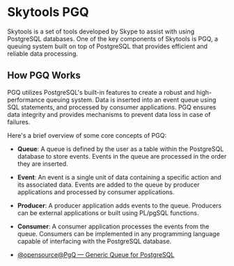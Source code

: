 # Skytools PGQ

Skytools is a set of tools developed by Skype to assist with using PostgreSQL databases. One of the key components of Skytools is PGQ, a queuing system built on top of PostgreSQL that provides efficient and reliable data processing.

## How PGQ Works

PGQ utilizes PostgreSQL's built-in features to create a robust and high-performance queuing system. Data is inserted into an event queue using SQL statements, and processed by consumer applications. PGQ ensures data integrity and provides mechanisms to prevent data loss in case of failures.

Here's a brief overview of some core concepts of PGQ:

- **Queue**: A queue is defined by the user as a table within the PostgreSQL database to store events. Events in the queue are processed in the order they are inserted.
- **Event**: An event is a single unit of data containing a specific action and its associated data. Events are added to the queue by producer applications and processed by consumer applications.
- **Producer**: A producer application adds events to the queue. Producers can be external applications or built using PL/pgSQL functions.
- **Consumer**: A consumer application processes the events from the queue. Consumers can be implemented in any programming language capable of interfacing with the PostgreSQL database.

- [@opensource@PgQ — Generic Queue for PostgreSQL](https://github.com/pgq)

